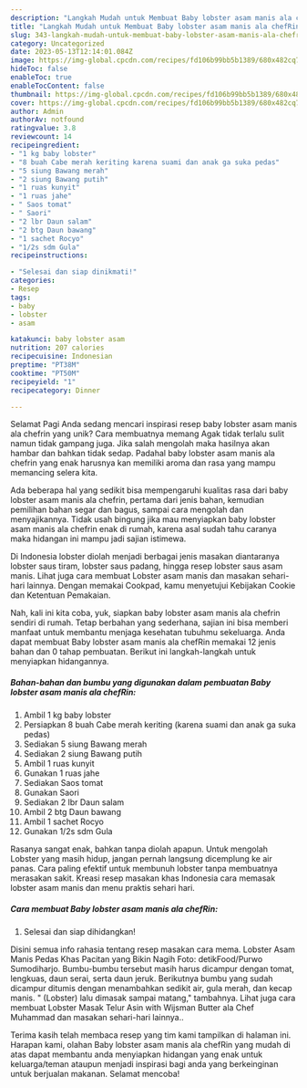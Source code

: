 ```yaml
---
description: "Langkah Mudah untuk Membuat Baby lobster asam manis ala chefRin yang Enak"
title: "Langkah Mudah untuk Membuat Baby lobster asam manis ala chefRin yang Enak"
slug: 343-langkah-mudah-untuk-membuat-baby-lobster-asam-manis-ala-chefrin-yang-enak
category: Uncategorized
date: 2023-05-13T12:14:01.084Z
image: https://img-global.cpcdn.com/recipes/fd106b99bb5b1389/680x482cq70/baby-lobster-asam-manis-ala-chefrin-foto-resep-utama.jpg
hideToc: false
enableToc: true
enableTocContent: false
thumbnail: https://img-global.cpcdn.com/recipes/fd106b99bb5b1389/680x482cq70/baby-lobster-asam-manis-ala-chefrin-foto-resep-utama.jpg
cover: https://img-global.cpcdn.com/recipes/fd106b99bb5b1389/680x482cq70/baby-lobster-asam-manis-ala-chefrin-foto-resep-utama.jpg
author: Admin
authorAv: notfound
ratingvalue: 3.8
reviewcount: 14
recipeingredient:
- "1 kg baby lobster"
- "8 buah Cabe merah keriting karena suami dan anak ga suka pedas"
- "5 siung Bawang merah"
- "2 siung Bawang putih"
- "1 ruas kunyit"
- "1 ruas jahe"
- " Saos tomat"
- " Saori"
- "2 lbr Daun salam"
- "2 btg Daun bawang"
- "1 sachet Rocyo"
- "1/2s sdm Gula"
recipeinstructions:

- "Selesai dan siap dinikmati!"
categories:
- Resep
tags:
- baby
- lobster
- asam

katakunci: baby lobster asam 
nutrition: 207 calories
recipecuisine: Indonesian
preptime: "PT38M"
cooktime: "PT50M"
recipeyield: "1"
recipecategory: Dinner

---
```



Selamat Pagi Anda sedang mencari inspirasi resep baby lobster asam manis ala chefrin yang unik? Cara membuatnya memang Agak tidak terlalu sulit namun tidak gampang juga. Jika salah mengolah maka hasilnya akan hambar dan bahkan tidak sedap. Padahal baby lobster asam manis ala chefrin yang enak harusnya kan memiliki aroma dan rasa yang mampu memancing selera kita.


Ada beberapa hal yang sedikit bisa mempengaruhi kualitas rasa dari baby lobster asam manis ala chefrin, pertama dari jenis bahan, kemudian pemilihan bahan segar dan bagus, sampai cara mengolah dan menyajikannya. Tidak usah bingung jika mau menyiapkan baby lobster asam manis ala chefrin enak di rumah, karena asal sudah tahu caranya maka hidangan ini mampu jadi sajian istimewa.

Di Indonesia lobster diolah menjadi berbagai jenis masakan diantaranya lobster saus tiram, lobster saus padang, hingga resep lobster saus asam manis. Lihat juga cara membuat Lobster asam manis dan masakan sehari-hari lainnya. Dengan memakai Cookpad, kamu menyetujui Kebijakan Cookie dan Ketentuan Pemakaian.


Nah, kali ini kita coba, yuk, siapkan baby lobster asam manis ala chefrin sendiri di rumah. Tetap berbahan yang sederhana, sajian ini bisa memberi manfaat untuk membantu menjaga kesehatan tubuhmu sekeluarga. Anda dapat membuat Baby lobster asam manis ala chefRin memakai 12 jenis bahan dan 0 tahap pembuatan. Berikut ini langkah-langkah untuk menyiapkan hidangannya.

<!--inarticleads1-->

##### Bahan-bahan dan bumbu yang digunakan dalam pembuatan Baby lobster asam manis ala chefRin:

1. Ambil 1 kg baby lobster
1. Persiapkan 8 buah Cabe merah keriting (karena suami dan anak ga suka pedas)
1. Sediakan 5 siung Bawang merah
1. Sediakan 2 siung Bawang putih
1. Ambil 1 ruas kunyit
1. Gunakan 1 ruas jahe
1. Sediakan  Saos tomat
1. Gunakan  Saori
1. Sediakan 2 lbr Daun salam
1. Ambil 2 btg Daun bawang
1. Ambil 1 sachet Rocyo
1. Gunakan 1/2s sdm Gula


Rasanya sangat enak, bahkan tanpa diolah apapun. Untuk mengolah Lobster yang masih hidup, jangan pernah langsung dicemplung ke air panas. Cara paling efektif untuk membunuh lobster tanpa membuatnya merasakan sakit. Kreasi resep masakan khas Indonesia cara memasak lobster asam manis dan menu praktis sehari hari. 

<!--inarticleads2-->

##### Cara membuat Baby lobster asam manis ala chefRin:


1. Selesai dan siap dihidangkan!

Disini semua info rahasia tentang resep masakan cara mema. Lobster Asam Manis Pedas Khas Pacitan yang Bikin Nagih Foto: detikFood/Purwo Sumodiharjo. Bumbu-bumbu tersebut masih harus dicampur dengan tomat, lengkuas, daun serai, serta daun jeruk. Berikutnya bumbu yang sudah dicampur ditumis dengan menambahkan sedikit air, gula merah, dan kecap manis. &#34; (Lobster) lalu dimasak sampai matang,&#34; tambahnya. Lihat juga cara membuat Lobster Masak Telur Asin with Wijsman Butter ala Chef Muhammad dan masakan sehari-hari lainnya.. 

Terima kasih telah membaca resep yang tim kami tampilkan di halaman ini. Harapan kami, olahan Baby lobster asam manis ala chefRin yang mudah di atas dapat membantu anda menyiapkan hidangan yang enak untuk keluarga/teman ataupun menjadi inspirasi bagi anda yang berkeinginan untuk berjualan makanan. Selamat mencoba!

